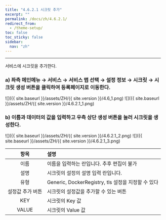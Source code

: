 ```yaml
---
title: "4.6.2.1 시크릿 추가"
excerpt: ""
permalink: /docs/zh/4.6.2.1/
redirect_from:
  - /theme-setup/
toc: false
toc_sticky: false
sidebar:
  nav: "zh"
---
```


---
서비스에 시크릿을 추가한다.

### a\) 좌측 메인메뉴 → 서비스 → 서비스 맵 선택 → 설정 정보 → 시크릿 → 시크릿 생성 버튼을 클릭하여 등록페이지로 이동한다.
![]({{ site.baseurl }}/assets/ZH/{{ site.version }}/4.6_1.png)
![]({{ site.baseurl }}/assets/ZH/{{ site.version }}/4.6.2.1_1.png)

### b\) 이름과 데이터의 값을 입력하고 우측 상단 생성 버튼을 눌러 시크릿을 생성한다.
![]({{ site.baseurl }}/assets/ZH/{{ site.version }}/4.6.2.1_2.png)
![]({{ site.baseurl }}/assets/ZH/{{ site.version }}/4.6.2.1_3.png)

|  **항목**   | **설명**                   |
| :-------: | :----------------------- |
|    이름     | 이름을 입력하는 란입니다. 추후 편집이 불가 |
|    설명     | 시크릿의 설정의 설명 입력 란입니다.     |
|    유형     | Generic, DockerRegistry, tls 설정을 지정할 수 있다     |
| 설정값 추가 버튼 | 시크릿의 설정값을 추가할 수 있는 버튼    |
|    KEY    | 시크릿의 Key 값               |
|   VALUE   | 시크릿의 Value 값             |
